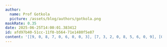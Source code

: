 ```yaml
---
author:
  name: Prof Gotkola
  picture: /assets/blog/authors/gotkola.png
maskRate: 0.35
date: 2025-06-25T14:00:01.383412
id: afd97b40-51cc-11f0-b564-71e1480f5e87
content: '[[9, 0, 8, 7, 0, 6, 0, 0, 3], [7, 3, 2, 0, 8, 5, 6, 0, 9], [0, 0, 6, 0, 0, 9, 8, 0, 5], [0, 7, 5, 0, 1, 3, 9, 2, 4], [8, 0, 3, 6, 0, 0, 7, 0, 0], [2, 0, 1, 0, 5, 7, 3, 8, 6], [1, 0, 4, 3, 0, 2, 5, 9, 7], [0, 0, 0, 5, 7, 1, 0, 0, 8], [5, 0, 7, 4, 9, 8, 1, 3, 2]]'
---
```

